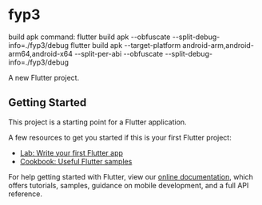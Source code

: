 # fyp3

build apk command: flutter build apk --obfuscate --split-debug-info=./fyp3/debug
flutter build apk --target-platform android-arm,android-arm64,android-x64 --split-per-abi --obfuscate --split-debug-info=./fyp3/debug


A new Flutter project.

## Getting Started

This project is a starting point for a Flutter application.

A few resources to get you started if this is your first Flutter project:

- [Lab: Write your first Flutter app](https://flutter.dev/docs/get-started/codelab)
- [Cookbook: Useful Flutter samples](https://flutter.dev/docs/cookbook)

For help getting started with Flutter, view our
[online documentation](https://flutter.dev/docs), which offers tutorials,
samples, guidance on mobile development, and a full API reference.
